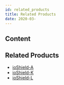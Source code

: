 ```yaml
---
id: related_products
title: Related Products
date: 2020-03-
---
```



## Content
## Related Products


 * [ioShield-A]()
 * [ioShield-K]()
 * [ioShield-L]()

